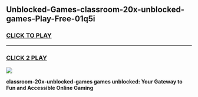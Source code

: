 
## Unblocked-Games-classroom-20x-unblocked-games-Play-Free-01q5i
<h3>
<a href="https://premium76.site?title=classroom-20x-unblocked-games&ref=19M">CLICK TO PLAY</a></h3>
<hr>

<h3>
<a href="https://premium76.site?title=classroom-20x-unblocked-games&ref=19M">CLICK 2 PLAY</a>
  
</h3>

<a href="https://premium76.site?title=classroom-20x-unblocked-games&ref=19M"><img src="https://clearcache.store/games.png"></a>


**classroom-20x-unblocked-games games unblocked: Your Gateway to Fun and Accessible Online Gaming**
